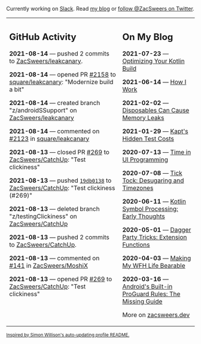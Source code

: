 Currently working on [Slack](https://slack.com/). Read [my blog](https://zacsweers.dev/) or [follow @ZacSweers on Twitter](https://twitter.com/ZacSweers).

<table><tr><td valign="top" width="60%">

## GitHub Activity
<!-- githubActivity starts -->
**2021-08-14** — pushed 2 commits to [ZacSweers/leakcanary](https://api.github.com/repos/ZacSweers/leakcanary).

**2021-08-14** — opened PR [#2158](https://api.github.com/repos/square/leakcanary/pulls/2158) to [square/leakcanary](https://api.github.com/repos/square/leakcanary): "Modernize build a bit"

**2021-08-14** — created branch "z/androidSSupport" on [ZacSweers/leakcanary](https://api.github.com/repos/ZacSweers/leakcanary)

**2021-08-14** — commented on [#2123](https://github.com/square/leakcanary/issues/2123#issuecomment-898964094) in [square/leakcanary](https://api.github.com/repos/square/leakcanary)

**2021-08-13** — closed PR [#269](https://api.github.com/repos/ZacSweers/CatchUp/pulls/269) to [ZacSweers/CatchUp](https://api.github.com/repos/ZacSweers/CatchUp): "Test clickiness"

**2021-08-13** — pushed [`19db0138`](https://github.com/ZacSweers/CatchUp/commit/19db0138df0a633b0c42a04ebdad87e32a34b861) to [ZacSweers/CatchUp](https://api.github.com/repos/ZacSweers/CatchUp): "Test clickiness (#269)"

**2021-08-13** — deleted branch "z/testingClickiness" on [ZacSweers/CatchUp](https://api.github.com/repos/ZacSweers/CatchUp)

**2021-08-13** — pushed 2 commits to [ZacSweers/CatchUp](https://api.github.com/repos/ZacSweers/CatchUp).

**2021-08-13** — commented on [#141](https://github.com/ZacSweers/MoshiX/issues/141#issuecomment-898794452) in [ZacSweers/MoshiX](https://api.github.com/repos/ZacSweers/MoshiX)

**2021-08-13** — opened PR [#269](https://api.github.com/repos/ZacSweers/CatchUp/pulls/269) to [ZacSweers/CatchUp](https://api.github.com/repos/ZacSweers/CatchUp): "Test clickiness"
<!-- githubActivity ends -->
</td><td valign="top" width="40%">

## On My Blog
<!-- blog starts -->
**2021-07-23** — [Optimizing Your Kotlin Build](https://www.zacsweers.dev/optimizing-your-kotlin-build/)

**2021-06-14** — [How I Work](https://www.zacsweers.dev/how-i-work/)

**2021-02-02** — [Disposables Can Cause Memory Leaks](https://www.zacsweers.dev/disposables-can-cause-memory-leaks/)

**2021-01-29** — [Kapt's Hidden Test Costs](https://www.zacsweers.dev/kapts-hidden-test-costs/)

**2020-07-13** — [Time in UI Programming](https://www.zacsweers.dev/time-in-ui/)

**2020-07-08** — [Tick Tock: Desugaring and Timezones](https://www.zacsweers.dev/ticktock-desugaring-timezones/)

**2020-06-11** — [Kotlin Symbol Processing: Early Thoughts](https://www.zacsweers.dev/kotlin-symbol-processor-early-thoughts/)

**2020-05-01** — [Dagger Party Tricks: Extension Functions](https://www.zacsweers.dev/dagger-party-tricks-extension-functions/)

**2020-04-03** — [Making My WFH Life Bearable](https://www.zacsweers.dev/making-wfh-life-bearable/)

**2020-03-16** — [Android's Built-in ProGuard Rules: The Missing Guide](https://www.zacsweers.dev/android-proguard-rules/)
<!-- blog ends -->
More on [zacsweers.dev](https://zacsweers.dev/)
</td></tr></table>

<sub><a href="https://simonwillison.net/2020/Jul/10/self-updating-profile-readme/">Inspired by Simon Willison's auto-updating profile README.</a></sub>